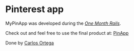 # Pinterest app 

MyPinApp was developed during the [*One Month Rails*](http://onemonthrails.com).

Check out and feel free to use the final product at: [PinApp](http://mypinapp.net/)

Done by [Carlos Ortega](http://carlosomx.com)